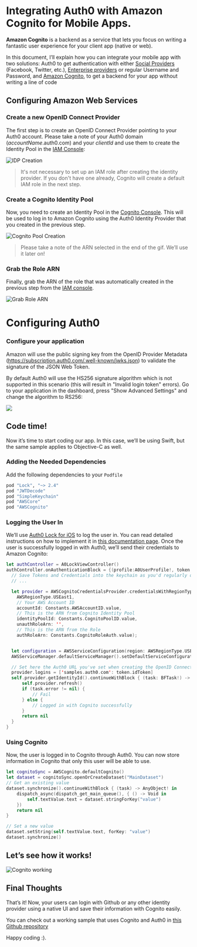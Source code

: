 # Integrating Auth0 with Amazon Cognito for Mobile Apps.

**Amazon Cognito** is a backend as a service that lets you focus on writing a fantastic user experience for your client app (native or web).

In this document, I’ll explain how you can integrate your mobile app with two solutions: Auth0 to get authentication with either [Social Providers](/identityproviders#social) (Facebook, Twitter, etc.), [Enterprise providers](/identityproviders#enterprise) or regular Username and Password, and [Amazon Cognito](http://aws.amazon.com/cognito/), to get a backend for your app without writing a line of code

## Configuring Amazon Web Services
### Create a new OpenID Connect Provider
The first step is to create an OpenID Connect Provider pointing to your Auth0 account. Please take a note of your Auth0 domain (_accountName_.auth0.com) and your _clientId_ and use them to create the Identity Pool in the [IAM Console](https://console.aws.amazon.com/iam/home):

![IDP Creation](/media/articles/scenarios/amazon-cognito/IDPCreation.gif)

> It's not necessary to set up an IAM role after creating the identity provider. If you don't have one already, Cognito will create a default IAM role in the next step.

### Create a Cognito Identity Pool
Now, you need to create an Identity Pool in the [Cognito Console](https://console.aws.amazon.com/cognito/home). This will be used to log in to Amazon Cognito using the Auth0 Identity Provider that you created in the previous step.

![Cognito Pool Creation](/media/articles/scenarios/amazon-cognito/IDPCognito.gif)

> Please take a note of the ARN selected in the end of the gif. We’ll use it later on!

### Grab the Role ARN
Finally, grab the ARN of the role that was automatically created in the previous step from the [IAM console](https://console.aws.amazon.com/iam/home).

![Grab Role ARN](/media/articles/scenarios/amazon-cognito/Roles.gif)

# Configuring Auth0
### Configure your application
Amazon will use the public signing key from the OpenID Provider Metadata (https://subscription.auth0.com/.well-known/jwks.json) to validate the signature of the JSON Web Token.

By default Auth0 will use the HS256 signature algorithm which is not supported in this scenario (this will result in "Invalid login token" errors). Go to your application in the dashboard, press "Show Advanced Settings" and change the algorithm to RS256:

![](/media/articles/scenarios/amazon-cognito/cdn-amazon-cognito-rs256.png)

## Code time!
Now it’s time to start coding our app. In this case, we’ll be using Swift, but the same sample applies to Objective-C as well.

### Adding the Needed Dependencies

Add the following dependencies to your `Podfile`

```ruby
pod "Lock", "~> 2.4"
pod "JWTDecode"
pod "SimpleKeychain"
pod "AWSCore"
pod "AWSCognito"
```
### Logging the User In
We’ll use [Auth0 Lock for iOS](https://github.com/auth0/lock) to log the user in. You can read detailed instructions on how to implement it in [this documentation page](/native-platforms/ios-swift).
Once the user is successfully logged in with Auth0, we’ll send their credentials to Amazon Cognito:

```swift
let authController = A0LockViewController()
authController.onAuthenticationBlock = {(profile:A0UserProfile!, token:A0Token!) -> () in
  // Save Tokens and Credentials into the keychain as you'd regularly do
  // ...

  let provider = AWSCognitoCredentialsProvider.credentialsWithRegionType(
    AWSRegionType.USEast1,
    // Your AWS Account ID
    accountId: Constants.AWSAccountID.value,
    // This is the ARN from Cognito Identity Pool
    identityPoolId: Constants.CognitoPoolID.value,
    unauthRoleArn: '',
    // This is the ARN from the Role
    authRoleArn: Constants.CognitoRoleAuth.value);


  let configuration = AWSServiceConfiguration(region: AWSRegionType.USEast1, credentialsProvider: self.provider);
  AWSServiceManager.defaultServiceManager().setDefaultServiceConfiguration(configuration)

  // Set here the Auth0 URL you've set when creating the OpenID Connect Provider
  provider.logins = ['samples.auth0.com': token.idToken]
  self.provider.getIdentityId().continueWithBlock { (task: BFTask!) -> AnyObject! in
      self.provider.refresh()
      if (task.error != nil) {
          // Fail
      } else {
          // Logged in with Cognito successfully
      }
      return nil
  }
}
```

### Using Cognito

Now, the user is logged in to Cognito through Auth0. You can now store information in Cognito that only this user will be able to use.

```swift
let cognitoSync = AWSCognito.defaultCognito()
let dataset = cognitoSync.openOrCreateDataset("MainDataset")
// Get an existing value
dataset.synchronize().continueWithBlock { (task) -> AnyObject! in
    dispatch_async(dispatch_get_main_queue(), { () -> Void in
        self.textValue.text = dataset.stringForKey("value")
    })
    return nil
}

// Set a new value
dataset.setString(self.textValue.text, forKey: "value")
dataset.synchronize()
```
## Let’s see how it works!

![Cognito working](/media/articles/scenarios/amazon-cognito/CognitoSample.gif)

## Final Thoughts

That’s it! Now, your users can login with Github or any other identity provider using a native UI and save their information with Cognito easily.

You can check out a working sample that uses Cognito and Auth0 in [this Github repository](https://github.com/auth0/Lock.iOS-OSX/tree/master/Examples/Cognito.Swift)

Happy coding :).
